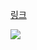 [링크](https://www.acmicpc.net/problem/2529)

<img src="https://skillicons.dev/icons?i=cpp" />

```

```
